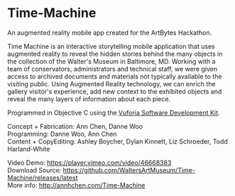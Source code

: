 # Time-Machine
An augmented reality mobile app created for the ArtBytes Hackathon.

Time Machine is an interactive storytelling mobile application that uses augmented reality to reveal the hidden stories behind the many objects in the collection of the Walter's Museum in Baltimore, MD. Working with a team of conservators, administrators and technical staff, we were given access to archived documents and materials not typically available to the visiting public. Using Augmented Reality technology, we can enrich the gallery visitor's experience, add new context to the exhibited objects and reveal the many layers of information about each piece.

Programmed in Objective C using the [Vuforia Software Development Kit](https://developer.qualcomm.com/mobile-development/add-advanced-features/augmented-reality-vuforia).

Concept + Fabrication: Ann Chen, Danne Woo  
Programming: Danne Woo, Ann Chen  
Content + CopyEditing: Ashley Boycher, Dylan Kinnett, Liz Schroeder, Todd Harland-White  

Video Demo: https://player.vimeo.com/video/46668383  
Download Source: https://github.com/WaltersArtMuseum/Time-Machine/releases/latest  
More info: http://annhchen.com/Time-Machine  
